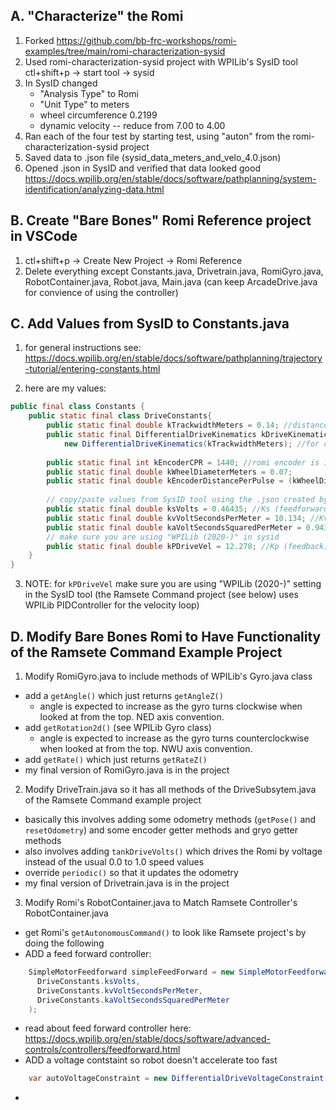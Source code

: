 A. "Characterize" the Romi
-----------------------
1. Forked https://github.com/bb-frc-workshops/romi-examples/tree/main/romi-characterization-sysid
2. Used romi-characterization-sysid project with WPILib's SysID tool ctl+shift+p -> start tool -> sysid
3. In SysID changed 
    - "Analysis Type" to Romi
    - "Unit Type" to meters 
    - wheel circumference  0.2199  
    - dynamic velocity -- reduce from 7.00 to 4.00
4. Ran each of the four test by starting test, using "auton" from the romi-characterization-sysid project 
5. Saved data to .json file (sysid_data_meters_and_velo_4.0.json)
6. Opened .json in SysID and verified that data looked good https://docs.wpilib.org/en/stable/docs/software/pathplanning/system-identification/analyzing-data.html


B. Create "Bare Bones" Romi Reference project in VSCode 
-----------------------------------------
1. ctl+shift+p -> Create New Project -> Romi Reference
2. Delete everything except Constants.java, Drivetrain.java, RomiGyro.java, RobotContainer.java, Robot.java, Main.java (can keep ArcadeDrive.java for convience of using the controller)

C. Add Values from SysID to Constants.java
------------------------------------------
1. for general instructions see: https://docs.wpilib.org/en/stable/docs/software/pathplanning/trajectory-tutorial/entering-constants.html

2. here are my values:
```java
public final class Constants {
    public static final class DriveConstants{
        public static final double kTrackwidthMeters = 0.14; //distance between wheels in meters
        public static final DifferentialDriveKinematics kDriveKinematics =
            new DifferentialDriveKinematics(kTrackwidthMeters); //for convert chassis velocity to wheel velocity
    
        public static final int kEncoderCPR = 1440; //romi encoder is 12 per rev but gear ratio is 1:120
        public static final double kWheelDiameterMeters = 0.07;
        public static final double kEncoderDistancePerPulse = (kWheelDiameterMeters * Math.PI) / (double) kEncoderCPR; //meters/per pulse
    
        // copy/paste values from SysID tool using the .json created by characterizing romi
        public static final double ksVolts = 0.46435; //Ks (feedforward)
        public static final double kvVoltSecondsPerMeter = 10.134; //Kv (feedforward)
        public static final double kaVoltSecondsSquaredPerMeter = 0.94359; //Ka (feedforward)
        // make sure you are using "WPILib (2020-)" in sysid
        public static final double kPDriveVel = 12.278; //Kp (feedback)
    }
}
```
3. NOTE: for `kPDriveVel` make sure you are using "WPILib (2020-)" setting in the SysID tool (the Ramsete Command project (see below) uses WPILib PIDController for the velocity loop)

D. Modify Bare Bones Romi to Have Functionality of the Ramsete Command Example Project
--------------------------------------------------------------
1. Modify RomiGyro.java to include methods of WPILib's Gyro.java class
- add a `getAngle()` which just returns `getAngleZ()`
    - angle is expected to increase as the gyro turns clockwise when looked at from the top. NED axis convention.
- add `getRotation2d()` (see WPILib Gyro class)
    - angle is expected to increase as the gyro turns counterclockwise when looked at from the top. NWU axis convention.
- add `getRate()` which just returns `getRateZ()`
- my final version of RomiGyro.java is in the project

2. Modify DriveTrain.java so it has all methods of the DriveSubsytem.java of the Ramsete Command example project
- basically this involves adding some odometry methods (`getPose()` and `resetOdometry`) and some encoder getter methods and gryo getter methods
- also involves adding `tankDriveVolts()` which drives the Romi by voltage instead of the usual 0.0 to 1.0 speed values
- override `periodic()` so that it updates the odometry 
- my final version of Drivetrain.java is in the project

3. Modify Romi's RobotContainer.java to Match Ramsete Controller's RobotContainer.java
- get Romi's `getAutonomousCommand()` to look like Ramsete project's by doing the following
- ADD a feed forward controller:
```java
    SimpleMotorFeedforward simpleFeedForward = new SimpleMotorFeedforward(
      DriveConstants.ksVolts,
      DriveConstants.kvVoltSecondsPerMeter,
      DriveConstants.kaVoltSecondsSquaredPerMeter
    );
```
- read about feed forward controller here: https://docs.wpilib.org/en/stable/docs/software/advanced-controls/controllers/feedforward.html
- ADD a voltage contstaint so robot doesn't accelerate too fast
```java
    var autoVoltageConstraint = new DifferentialDriveVoltageConstraint(simpleFeedForward, DriveConstants.kDriveKinematics, 6);
```
- 